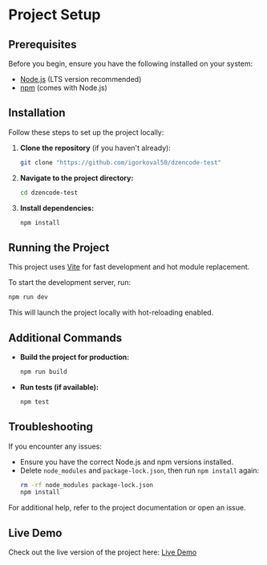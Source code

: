 # Project Setup

## Prerequisites
Before you begin, ensure you have the following installed on your system:

- [Node.js](https://nodejs.org/) (LTS version recommended)
- [npm](https://www.npmjs.com/) (comes with Node.js)

## Installation
Follow these steps to set up the project locally:

1. **Clone the repository** (if you haven't already):
   ```sh
   git clone "https://github.com/igorkoval50/dzencode-test"
   ```
2. **Navigate to the project directory:**
   ```sh
   cd dzencode-test
   ```
3. **Install dependencies:**
   ```sh
   npm install
   ```

## Running the Project
This project uses [Vite](https://vite.dev/guide/) for fast development and hot module replacement.

To start the development server, run:
```sh
npm run dev
```
This will launch the project locally with hot-reloading enabled.

## Additional Commands
- **Build the project for production:**
  ```sh
  npm run build
  ```
- **Run tests (if available):**
  ```sh
  npm test
  ```

## Troubleshooting
If you encounter any issues:
- Ensure you have the correct Node.js and npm versions installed.
- Delete `node_modules` and `package-lock.json`, then run `npm install` again:
  ```sh
  rm -rf node_modules package-lock.json
  npm install
  ```

For additional help, refer to the project documentation or open an issue.

## Live Demo
Check out the live version of the project here: [Live Demo](https://tranquil-mermaid-016ae8.netlify.app/products)